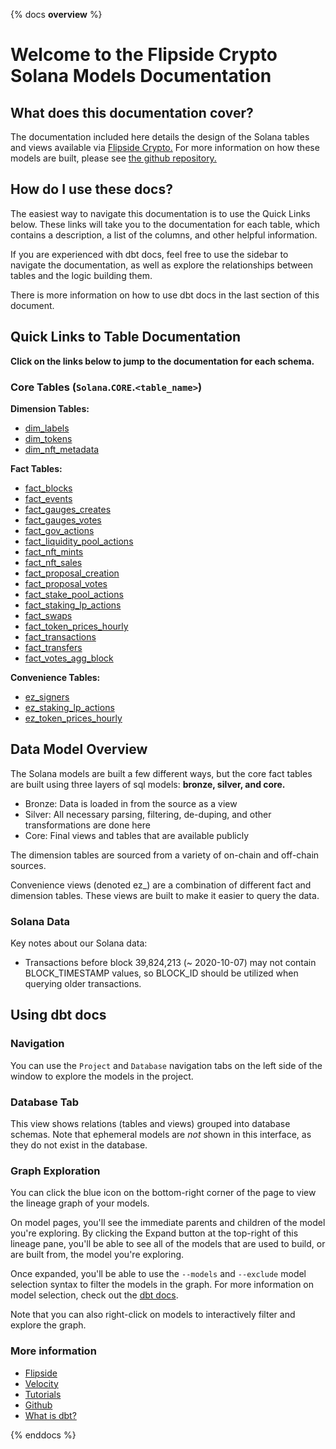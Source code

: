 {% docs __overview__ %}

# Welcome to the Flipside Crypto Solana Models Documentation

## **What does this documentation cover?**
The documentation included here details the design of the Solana
 tables and views available via [Flipside Crypto.](https://flipsidecrypto.xyz/) For more information on how these models are built, please see [the github repository.](https://github.com/flipsideCrypto/solana-models/)

## **How do I use these docs?**
The easiest way to navigate this documentation is to use the Quick Links below. These links will take you to the documentation for each table, which contains a description, a list of the columns, and other helpful information.

If you are experienced with dbt docs, feel free to use the sidebar to navigate the documentation, as well as explore the relationships between tables and the logic building them.

There is more information on how to use dbt docs in the last section of this document.

## **Quick Links to Table Documentation**

**Click on the links below to jump to the documentation for each schema.**

### Core Tables (`Solana`.`CORE`.`<table_name>`)

**Dimension Tables:**
- [dim_labels](#!/model/model.solana_models.core__dim_labels)
- [dim_tokens](#!/model/model.solana_models.core__dim_tokens)
- [dim_nft_metadata](#!/model/model.solana_models.core__nft_metadata)

**Fact Tables:**
- [fact_blocks](#!/model/model.solana_models.core__fact_blocks)
- [fact_events](#!/model/model.solana_models.core__fact_events)
- [fact_gauges_creates](#!/model/model.solana_models.core__fact_events)
- [fact_gauges_votes](#!/model/model.solana_models.core__fact_gauges_votes)
- [fact_gov_actions](#!/model/model.solana_models.core__fact_gov_actions)
- [fact_liquidity_pool_actions](#!/model/model.solana_models.core__fact_liquidity_pool_actions)
- [fact_nft_mints](#!/model/model.solana_models.core__fact_nft_mints)
- [fact_nft_sales](#!/model/model.solana_models.core__fact_nft_sales)
- [fact_proposal_creation](#!/model/model.solana_models.core__fact_proposal_creation)
- [fact_proposal_votes](#!/model/model.solana_models.core__fact_proposal_votes)
- [fact_stake_pool_actions](#!/model/model.solana_models.core__fact_stake_pool_actions)
- [fact_staking_lp_actions](#!/model/model.solana_models.core__fact_staking_lp_actions)
- [fact_swaps](#!/model/model.solana_models.core__fact_swaps)
- [fact_token_prices_hourly](#!/model/model.solana_models.core__fact_token_prices_hourly)
- [fact_transactions](#!/model/model.solana_models.core__fact_transactions)
- [fact_transfers](#!/model/model.solana_models.core__fact_transfers)
- [fact_votes_agg_block](#!/model/model.solana_models.core__fact_votes_agg_block)

**Convenience Tables:**
- [ez_signers](#!/model/model.solana_models.core__ez_signers)
- [ez_staking_lp_actions](#!/model/model.solana_models.core__ez_staking_lp_actions)
- [ez_token_prices_hourly](#!/model/model.solana_models.core__ez_token_prices_hourly)

## **Data Model Overview**

The Solana models are built a few different ways, but the core fact tables are built using three layers of sql models: **bronze, silver, and core.**

- Bronze: Data is loaded in from the source as a view
- Silver: All necessary parsing, filtering, de-duping, and other transformations are done here
- Core: Final views and tables that are available publicly

The dimension tables are sourced from a variety of on-chain and off-chain sources.

Convenience views (denoted ez_) are a combination of different fact and dimension tables. These views are built to make it easier to query the data.

### Solana Data

Key notes about our Solana data:
- Transactions before block 39,824,213 (~ 2020-10-07) may not contain BLOCK_TIMESTAMP values, so BLOCK_ID should be utilized when querying older transactions.

## **Using dbt docs**
### Navigation

You can use the ```Project``` and ```Database``` navigation tabs on the left side of the window to explore the models in the project.

### Database Tab

This view shows relations (tables and views) grouped into database schemas. Note that ephemeral models are *not* shown in this interface, as they do not exist in the database.

### Graph Exploration

You can click the blue icon on the bottom-right corner of the page to view the lineage graph of your models.

On model pages, you'll see the immediate parents and children of the model you're exploring. By clicking the Expand button at the top-right of this lineage pane, you'll be able to see all of the models that are used to build, or are built from, the model you're exploring.

Once expanded, you'll be able to use the ```--models``` and ```--exclude``` model selection syntax to filter the models in the graph. For more information on model selection, check out the [dbt docs](https://docs.getdbt.com/docs/model-selection-syntax).

Note that you can also right-click on models to interactively filter and explore the graph.


### **More information**
- [Flipside](https://flipsidecrypto.xyz/)
- [Velocity](https://app.flipsidecrypto.com/velocity?nav=Discover)
- [Tutorials](https://docs.flipsidecrypto.com/our-data/tutorials)
- [Github](https://github.com/FlipsideCrypto/solana-models)
- [What is dbt?](https://docs.getdbt.com/docs/introduction)

{% enddocs %}